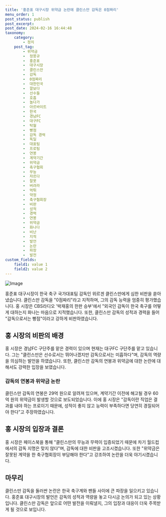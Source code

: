 ```yaml
---
title: '홍준표 대구시장 위약금 논란에 클린스만 감독은 0점짜리'
menu_order: 1
post_status: publish
post_excerpt: 
post_date: 2024-02-16 16:44:48
taxonomy:
    category:
        - 정치
    post_tag:
        - 위약금
        -  정몽규
        -  홍준표
        -  대구시장
        -  클린스만
        -  감독
        -  0점짜리
        -  대한민국
        -  깔보다
        -  선수들
        -  호흡
        -  놀다가
        -  아르바이트
        -  한국
        -  경남FC
        -  대구FC
        -  탁월
        -  빵점
        -  감독 경력
        -  독일
        -  대표팀
        -  프로팀
        -  연봉
        -  계약기간
        -  위약금
        -  축구협회
        -  무능
        -  자르다
        -  잘못
        -  버려라
        -  먹튀
        -  약정
        -  축구협회장
        -  비판
        -  성적
        -  경력
        -  연봉
        -  위약금
        -  화나다
        -  비난
        -  지적
        -  발언
        -  논란
        -  파장
        -  발전
custom_fields:
    field1: value 1
    field2: value 2
---
```


![Image](https://imgnews.pstatic.net/image/277/2024/02/10/0005378539_001_20240210202601331.jpg?type=w647)

홍준표 대구시장이 한국 축구 국가대표팀 감독인 위르겐 클린스만에게 심한 비판을 쏟아냈습니다. 클린스만 감독을 "0점짜리"라고 지적하며, 그의 감독 능력을 엄중히 평가했습니다. 홍 시장은 CBS라디오 '박재홍의 한판 승부'에서 "외국인 감독이 한국 축구를 어떻게 대하는지 화나는 마음으로 지적했습니다. 또한, 클린스만 감독의 성적과 경력을 들어 "감독으로서는 빵점"이라고 강하게 비판하였습니다.
## 홍 시장의 비판의 배경
홍 시장은 경남FC 구단주를 맡은 경력이 있으며 현재는 대구FC 구단주를 맡고 있습니다. 그는 "클린스만은 선수로서는 뛰어나겠지만 감독으로서는 미흡하다"며, 감독의 역량을 의심하는 발언을 하였습니다. 또한, 클린스만 감독의 연봉과 위약금에 대한 논란에 대해서도 강력한 입장을 보였습니다.
### 감독의 연봉과 위약금 논란
클린스만 감독의 연봉은 29억 원으로 알려져 있으며, 계약기간 이전에 해고될 경우 60억 원의 위약금이 발생할 것으로 보도되었습니다. 이에 홍 시장은 "감독이란 직업은 결과를 내야 하는 프로이기 때문에, 성적이 좋지 않고 능력이 부족하다면 당연히 경질되어야 한다"고 주장하였습니다.
## 홍 시장의 입장과 결론
홍 시장은 페이스북을 통해 "클린스만의 무능과 무력이 입증되었기 때문에 차기 월드컵에서의 감독 지명은 맞지 않다"며, 감독에 대한 비판을 고조시켰습니다. 또한 "위약금은 잘못된 계약을 한 축구협회장이 부담해야 한다"고 강조하여 논란을 더욱 야기시켰습니다.
## 마무리
클린스만 감독을 둘러싼 논란은 한국 축구계와 팬들 사이에 큰 파장을 일으키고 있습니다. 홍준표 대구시장의 발언은 감독의 성적과 역량을 놓고 다시금 논의가 되고 있는 상황입니다. 클린스만 감독은 앞으로 어떤 발전을 이뤄낼지, 그의 입장과 대응이 더욱 주목받게 될 것으로 보입니다.
